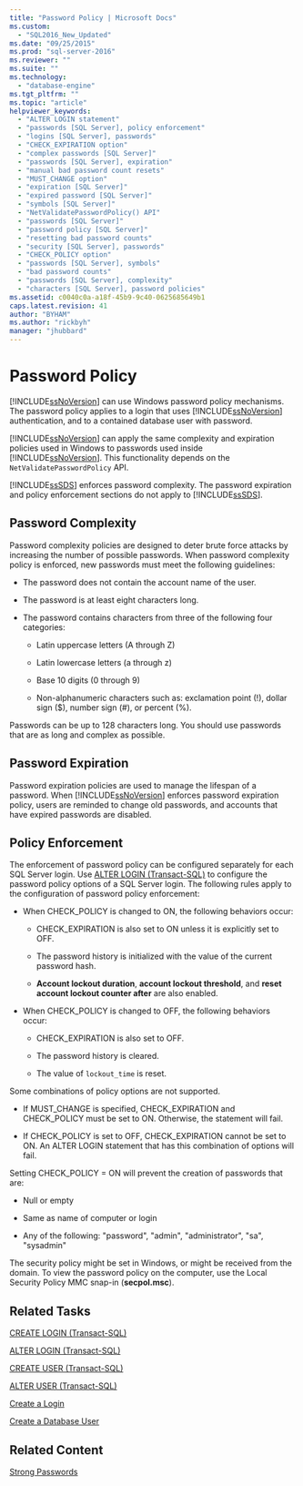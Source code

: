 ```yaml
---
title: "Password Policy | Microsoft Docs"
ms.custom: 
  - "SQL2016_New_Updated"
ms.date: "09/25/2015"
ms.prod: "sql-server-2016"
ms.reviewer: ""
ms.suite: ""
ms.technology: 
  - "database-engine"
ms.tgt_pltfrm: ""
ms.topic: "article"
helpviewer_keywords: 
  - "ALTER LOGIN statement"
  - "passwords [SQL Server], policy enforcement"
  - "logins [SQL Server], passwords"
  - "CHECK_EXPIRATION option"
  - "complex passwords [SQL Server]"
  - "passwords [SQL Server], expiration"
  - "manual bad password count resets"
  - "MUST_CHANGE option"
  - "expiration [SQL Server]"
  - "expired password [SQL Server]"
  - "symbols [SQL Server]"
  - "NetValidatePasswordPolicy() API"
  - "passwords [SQL Server]"
  - "password policy [SQL Server]"
  - "resetting bad password counts"
  - "security [SQL Server], passwords"
  - "CHECK_POLICY option"
  - "passwords [SQL Server], symbols"
  - "bad password counts"
  - "passwords [SQL Server], complexity"
  - "characters [SQL Server], password policies"
ms.assetid: c0040c0a-a18f-45b9-9c40-0625685649b1
caps.latest.revision: 41
author: "BYHAM"
ms.author: "rickbyh"
manager: "jhubbard"
---
```

# Password Policy
  [!INCLUDE[ssNoVersion](../../includes/ssnoversion-md.md)] can use Windows password policy mechanisms. The password policy applies to a login that uses [!INCLUDE[ssNoVersion](../../includes/ssnoversion-md.md)] authentication, and to a contained database user with password.  
  
 [!INCLUDE[ssNoVersion](../../includes/ssnoversion-md.md)] can apply the same complexity and expiration policies used in Windows to passwords used inside [!INCLUDE[ssNoVersion](../../includes/ssnoversion-md.md)]. This functionality depends on the `NetValidatePasswordPolicy` API.  
  
 [!INCLUDE[ssSDS](../../includes/sssds-md.md)] enforces password complexity. The password expiration and  policy enforcement sections do not apply to [!INCLUDE[ssSDS](../../includes/sssds-md.md)].  
  
## Password Complexity  
 Password complexity policies are designed to deter brute force attacks by increasing the number of possible passwords. When password complexity policy is enforced, new passwords must meet the following guidelines:  
  
-   The password does not contain the account name of the user.  
  
-   The password is at least eight characters long.  
  
-   The password contains characters from three of the following four categories:  
  
    -   Latin uppercase letters (A through Z)  
  
    -   Latin lowercase letters (a through z)  
  
    -   Base 10 digits (0 through 9)  
  
    -   Non-alphanumeric characters such as: exclamation point (!), dollar sign ($), number sign (#), or percent (%).  
  
 Passwords can be up to 128 characters long. You should use passwords that are as long and complex as possible.  
  
## Password Expiration  
 Password expiration policies are used to manage the lifespan of a password. When [!INCLUDE[ssNoVersion](../../includes/ssnoversion-md.md)] enforces password expiration policy, users are reminded to change old passwords, and accounts that have expired passwords are disabled.  
  
## Policy Enforcement  
 The enforcement of password policy can be configured separately for each SQL Server login. Use [ALTER LOGIN &#40;Transact-SQL&#41;](../../t-sql/statements/alter-login-transact-sql.md) to configure the password policy options of a SQL Server login. The following rules apply to the configuration of password policy enforcement:  
  
-   When CHECK_POLICY is changed to ON, the following behaviors occur:  
  
    -   CHECK_EXPIRATION is also set to ON unless it is explicitly set to OFF.  
  
    -   The password history is initialized with the value of the current password hash.  
  
    -   **Account lockout duration**, **account lockout threshold**, and **reset account lockout counter after** are also enabled.  
  
-   When CHECK_POLICY is changed to OFF, the following behaviors occur:  
  
    -   CHECK_EXPIRATION is also set to OFF.  
  
    -   The password history is cleared.  
  
    -   The value of `lockout_time` is reset.  
  
 Some combinations of policy options are not supported.  
  
-   If MUST_CHANGE is specified, CHECK_EXPIRATION and CHECK_POLICY must be set to ON. Otherwise, the statement will fail.  
  
-   If CHECK_POLICY is set to OFF, CHECK_EXPIRATION cannot be set to ON. An ALTER LOGIN statement that has this combination of options will fail.  
  
 Setting CHECK_POLICY = ON will prevent the creation of passwords that are:  
  
-   Null or empty  
  
-   Same as name of computer or login  
  
-   Any of the following: "password", "admin", "administrator", "sa", "sysadmin"  
  
 The security policy might be set in Windows, or might be received from the domain. To view the password policy on the computer, use the Local Security Policy MMC snap-in (**secpol.msc**).  
  
## Related Tasks  
 [CREATE LOGIN &#40;Transact-SQL&#41;](../../t-sql/statements/create-login-transact-sql.md)  
  
 [ALTER LOGIN &#40;Transact-SQL&#41;](../../t-sql/statements/alter-login-transact-sql.md)  
  
 [CREATE USER &#40;Transact-SQL&#41;](../../t-sql/statements/create-user-transact-sql.md)  
  
 [ALTER USER &#40;Transact-SQL&#41;](../../t-sql/statements/alter-user-transact-sql.md)  
  
 [Create a Login](../../relational-databases/security/authentication-access/create-a-login.md)  
  
 [Create a Database User](../../relational-databases/security/authentication-access/create-a-database-user.md)  
  
## Related Content  
 [Strong Passwords](../../relational-databases/security/strong-passwords.md)  
  
  
